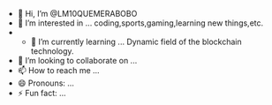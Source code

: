 - 👋 Hi, I’m @LM10QUEMERABOBO
- 👀 I’m interested in ... coding,sports,gaming,learning new things,etc.
- - 🌱 I’m currently learning ... Dynamic field of the blockchain technology.
- 💞️ I’m looking to collaborate on ...
- 📫 How to reach me ...
- 😄 Pronouns: ...
- ⚡ Fun fact: ...

<!---
LM10QUEMERABOBO/LM10QUEMERABOBO is a ✨ special ✨ repository because its `README.md` (this file) appears on your GitHub profile.
You can click the Preview link to take a look at your changes.
--->

